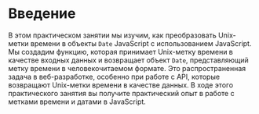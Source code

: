 # Введение

В этом практическом занятии мы изучим, как преобразовать Unix-метки времени в объекты `Date` JavaScript с использованием JavaScript. Мы создадим функцию, которая принимает Unix-метку времени в качестве входных данных и возвращает объект `Date`, представляющий метку времени в человекочитаемом формате. Это распространенная задача в веб-разработке, особенно при работе с API, которые возвращают Unix-метки времени в качестве данных. В ходе этого практического занятия вы получите практический опыт в работе с метками времени и датами в JavaScript.
